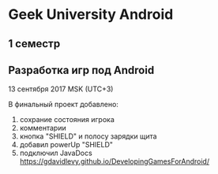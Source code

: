 # Geek University Android 
## 1 семестр
## Разработка игр под Android
13 сентября 2017 MSK (UTC+3)

В финальный проект добавлено:
1. сохрание состояния игрока
2. комментарии 
3. кнопка "SHIELD" и полосу зарядки щита
4. добавил powerUp "SHIELD"
5. подключил JavaDocs https://gdavidlevy.github.io/DevelopingGamesForAndroid/


